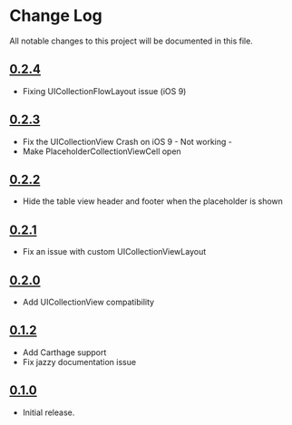 # Change Log
All notable changes to this project will be documented in this file.

## [0.2.4](https://github.com/HamzaGhazouani/HGPlaceholders/releases/tag/0.2.4)

* Fixing UICollectionFlowLayout issue (iOS 9) 

## [0.2.3](https://github.com/HamzaGhazouani/HGPlaceholders/releases/tag/0.2.3)

* Fix the UICollectionView Crash on iOS 9 - Not working - 
* Make PlaceholderCollectionViewCell open 

## [0.2.2](https://github.com/HamzaGhazouani/HGPlaceholders/releases/tag/0.2.2)

* Hide the table view header and footer when the placeholder is shown 

## [0.2.1](https://github.com/HamzaGhazouani/HGPlaceholders/releases/tag/0.2.1)

* Fix an issue with custom UICollectionViewLayout

## [0.2.0](https://github.com/HamzaGhazouani/HGPlaceholders/releases/tag/0.2.0)

* Add UICollectionView compatibility

## [0.1.2](https://github.com/HamzaGhazouani/HGPlaceholders/releases/tag/0.1.2)

* Add Carthage support
* Fix jazzy documentation issue

## [0.1.0](https://github.com/HamzaGhazouani/HGPlaceholders/releases/tag/0.1.0)

* Initial release.
